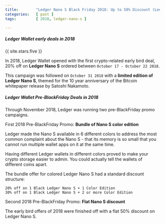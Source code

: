 ```yaml
---
title:        "Ledger Nano S Black Friday 2018: Up to 50% Discount (Ledger wallet bundles)"
categories:   [ past ]
tags:         [ 2018, ledger-nano-s ]

---
```


##### Ledger Wallet early deals in 2018

{{ site.stars.five }}


In 2018, Ledger Wallet opened with the first crypto-related early bird deal, 20% off on **Ledger Nano S** ordered between `October 17 - October 22 2018`.

This campaign was followed on `October 31 2018` with a **limited edition of Ledger Nano S**, themed for the 10 year anniversary of the Bitcoin whitepaper release by Satoshi Nakamoto.

##### Ledger Wallet Pre-BlackFriday Deals in 2018

Through November 2018, Ledger was running two pre-BlackFriday promo campaigns.

First 2018 Pre-BlackFriday Promo: **Bundle of Nano S color edition**

Ledger made the Nano S available in 6 different colors to address the most common complaint about the Nano S - that its memory is so small that you cannot run multiple wallet apps on it at the same time.

Having different Ledger wallets in different colors proved to make your crypto storage easier to admin. You could actually tell the wallets of different coins apart.

The bundle offer for colored Ledger Nano S had a standard discount structure:

```
20% off on 1 Black Ledger Nano S + 1 Color Edition
30% off on 1 Black Ledger Nano S + 2 or more Color Edition
```

Second 2018 Pre-BlackFriday Promo: **Flat Nano S discount**

The early bird offers of 2018 were finished off with a flat 50% discount on Ledger Nano S.
